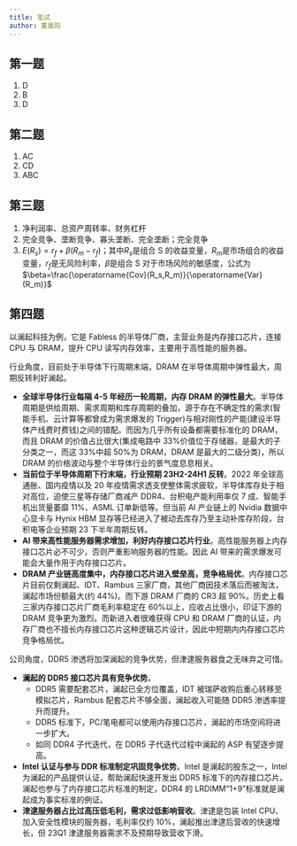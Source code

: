 ```yaml
---
title: 笔试
author: 董晨阳
---
```


## 第一题

1. D
2. B
3. D

## 第二题

1. AC
2. CD
3. ABC

## 第三题

1. 净利润率、总资产周转率、财务杠杆
2. 完全竞争、垄断竞争、寡头垄断、完全垄断；完全竞争
3. $E(R_s)=r_f+\beta(R_m-r_f)$；其中$R_s$是组合 S 的收益变量，$R_m$是市场组合的收益变量，$r_f$是无风险利率，$\beta$是组合 S 对于市场风险的敏感度，公式为$\beta=\frac{\operatorname{Cov}(R_s,R_m)}{\operatorname{Var}(R_m)}$

## 第四题

以澜起科技为例，它是 Fabless 的半导体厂商，主营业务是内存接口芯片，连接 CPU 与 DRAM，提升 CPU 读写内存效率，主要用于高性能的服务器。

行业角度，目前处于半导体下行周期末端，DRAM 在半导体周期中弹性最大，周期反转利好澜起。

- **全球半导体行业每隔 4-5 年经历一轮周期，内存 DRAM 的弹性最大**。半导体周期是供给周期、需求周期和库存周期的叠加，源于存在不确定性的需求(智能手机、云计算等都曾成为需求爆发的 Trigger)与相对刚性的产能(建设半导体产线费时费钱)之间的错配。而因为几乎所有设备都需要标准化的 DRAM，而且 DRAM 的价值占比很大(集成电路中 33%价值位于存储器，是最大的子分类之一，而这 33%中超 50%为 DRAM，DRAM 是最大的二级分类)，所以 DRAM 的价格波动与整个半导体行业的景气度息息相关。
- **当前位于半导体周期下行末端，行业预期 23H2-24H1 反转**。2022 年全球高通胀、国内疫情以及 20 年疫情需求透支使整体需求疲软，半导体库存处于相对高位，迫使三星等存储厂商减产 DDR4、台积电产能利用率仅 7 成、智能手机出货量萎靡 11%、ASML 订单新低等。但当前 AI 产业链上的 Nvidia 数据中心显卡与 Hynix HBM 显存等已经进入了被动去库存乃至主动补库存阶段，台积电等企业预期 23 下半年周期反转。
- **AI 带来高性能服务器需求增加，利好内存接口芯片行业**。高性能服务器上内存接口芯片必不可少，否则严重影响服务器的性能。因此 AI 带来的需求爆发可能会大量作用于内存接口芯片。
- **DRAM 产业链高度集中，内存接口芯片进入壁垒高，竞争格局优**。内存接口芯片目前仅剩澜起、IDT、Rambus 三家厂商，其他厂商因技术落后而被淘汰，澜起市场份额最大(约 44%)。而下游 DRAM 厂商的 CR3 超 90%。历史上看三家内存接口芯片厂商毛利率稳定在 60%以上，应收占比很小，印证下游的 DRAM 竞争更为激烈。而新进入者很难获得 CPU 和 DRAM 厂商的认证，内存厂商也不擅长内存接口芯片这种逻辑芯片设计，因此中短期内内存接口芯片竞争格局优。

公司角度，DDR5 渗透将加深澜起的竞争优势，但津逮服务器食之无味弃之可惜。

- **澜起的 DDR5 接口芯片具有竞争优势**。
  - DDR5 需要配套芯片，澜起已全方位覆盖，IDT 被瑞萨收购后重心转移至模拟芯片，Rambus 配套芯片不够全面，澜起收入可能随 DDR5 渗透率提升而提升。
  - DDR5 标准下，PC/笔电都可以使用内存接口芯片，澜起的市场空间将进一步扩大。
  - 如同 DDR4 子代迭代，在 DDR5 子代迭代过程中澜起的 ASP 有望逐步提高。
- **Intel 认证与参与 DDR 标准制定巩固竞争优势**。Intel 是澜起的股东之一，Intel 为澜起的产品提供认证，帮助澜起快速开发出 DDR5 标准下的内存接口芯片。澜起也参与了内存接口芯片标准的制定，DDR4 的 LRDIMM“1+9”标准就是澜起成为事实标准的例证。
- **津逮服务器占比过高压低毛利，需求过低影响营收**。津逮是包装 Intel CPU、加入安全性模块的服务器，毛利率仅约 10%，澜起推出津逮后营收的快速增长，但 23Q1 津逮服务器需求不及预期导致营收下滑。
